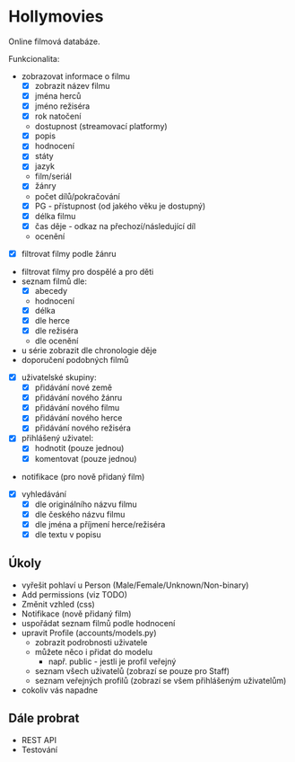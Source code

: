 # Hollymovies

Online filmová databáze.

Funkcionalita:
- zobrazovat informace o filmu
  -[x] zobrazit název filmu
  -[x] jména herců
  -[x] jméno režiséra
  -[x] rok natočení
  - dostupnost (streamovací platformy)
  -[x] popis
  -[x] hodnocení
  -[x] státy
  -[x] jazyk
  - film/seriál
  -[x] žánry
  - počet dílů/pokračování
  -[x] PG - přístupnost (od jakého věku je dostupný)
  -[x] délka filmu
  -[x] čas děje - odkaz na přechozí/následující díl
  - ocenění
-[x] filtrovat filmy podle žánru
- filtrovat filmy pro dospělé a pro děti
- seznam filmů dle:
  -[x] abecedy
  - hodnocení
  -[x] délka
  -[x] dle herce
  -[x] dle režiséra
  - dle ocenění
- u série zobrazit dle chronologie děje
- doporučení podobných filmů
-[x] uživatelské skupiny:
  -[x] přidávání nové země
  -[x] přidávání nového žánru
  -[x] přidávání nového filmu
  -[x] přidávání nového herce
  -[x] přidávání nového režiséra
-[x] přihlášený uživatel:
  -[x] hodnotit (pouze jednou)
  -[x] komentovat (pouze jednou)
- notifikace (pro nově přidaný film)
-[x] vyhledávání
  -[x] dle originálního názvu filmu
  -[x] dle českého názvu filmu
  -[x] dle jména a příjmení herce/režiséra
  -[x] dle textu v popisu

## Úkoly
- vyřešit pohlaví u Person (Male/Female/Unknown/Non-binary)
- Add permissions (viz TODO)
- Změnit vzhled (css)
- Notifikace (nově přidaný film)
- uspořádat seznam filmů podle hodnocení
- upravit Profile (accounts/models.py)
  - zobrazit podrobnosti uživatele
  - můžete něco i přidat do modelu
    - např. public - jestli je profil veřejný
  - seznam všech uživatelů (zobrazí se pouze pro Staff)
  - seznam veřejných profilů (zobrazí se všem přihlášeným uživatelům)
- cokoliv vás napadne 

## Dále probrat
- REST API
- Testování